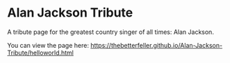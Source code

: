 # Alan Jackson Tribute
A tribute page for the greatest country singer of all times: Alan Jackson.

You can view the page here:
https://thebetterfeller.github.io/Alan-Jackson-Tribute/helloworld.html
